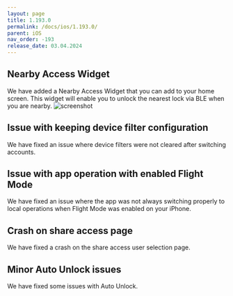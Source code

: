 ```yaml
---
layout: page
title: 1.193.0
permalink: /docs/ios/1.193.0/
parent: iOS
nav_order: -193
release_date: 03.04.2024
---
```


## Nearby Access Widget
We have added a Nearby Access Widget that you can add to your home screen. This widget will enable you to unlock the nearest lock via BLE when you are nearby.
![screenshot](/tedee-release-notes/docs/ios/assets/1.193.0-nearby-access-widget.png)

## Issue with keeping device filter configuration
We have fixed an issue where device filters were not cleared after switching accounts.

## Issue with app operation with enabled Flight Mode
We have fixed an issue where the app was not always switching properly to local operations when Flight Mode was enabled on your iPhone.

## Crash on share access page
We have fixed a crash on the share access user selection page.

## Minor Auto Unlock issues
We have fixed some issues with Auto Unlock.
